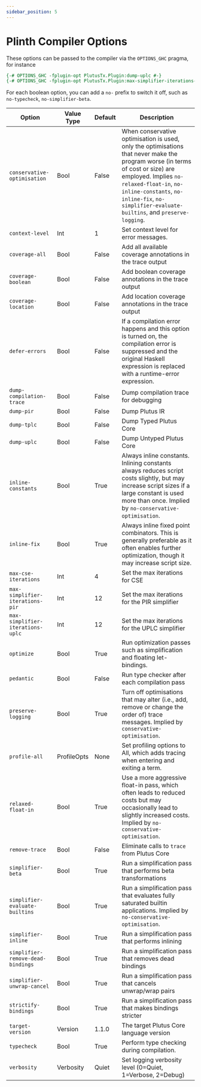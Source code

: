 ```yaml
---
sidebar_position: 5
---
```


# Plinth Compiler Options


These options can be passed to the compiler via the `OPTIONS_GHC` pragma, for instance


<!---
This file is generated by running plutus-tx-plugin:gen-plugin-opts-doc.
Do NOT modify by hand.
--->

``` haskell
{-# OPTIONS_GHC -fplugin-opt PlutusTx.Plugin:dump-uplc #-}
{-# OPTIONS_GHC -fplugin-opt PlutusTx.Plugin:max-simplifier-iterations-uplc=3 #-}
```

For each boolean option, you can add a `no-` prefix to switch it off, such as `no-typecheck`, `no-simplifier-beta`.

|Option|Value Type|Default|Description|
|-|-|-|-|
|`conservative-optimisation`|Bool|False|When conservative optimisation is used, only the optimisations that never make the program worse (in terms of cost or size) are employed. Implies `no-relaxed-float-in`, `no-inline-constants`, `no-inline-fix`, `no-simplifier-evaluate-builtins`, and `preserve-logging`.|
|`context-level`|Int|1|Set context level for error messages.|
|`coverage-all`|Bool|False|Add all available coverage annotations in the trace output|
|`coverage-boolean`|Bool|False|Add boolean coverage annotations in the trace output|
|`coverage-location`|Bool|False|Add location coverage annotations in the trace output|
|`defer-errors`|Bool|False|If a compilation error happens and this option is turned on, the compilation error is suppressed and the original Haskell expression is replaced with a runtime-error expression.|
|`dump-compilation-trace`|Bool|False|Dump compilation trace for debugging|
|`dump-pir`|Bool|False|Dump Plutus IR|
|`dump-tplc`|Bool|False|Dump Typed Plutus Core|
|`dump-uplc`|Bool|False|Dump Untyped Plutus Core|
|`inline-constants`|Bool|True|Always inline constants. Inlining constants always reduces script costs slightly, but may increase script sizes if a large constant is used more than once. Implied by `no-conservative-optimisation`.|
|`inline-fix`|Bool|True|Always inline fixed point combinators. This is generally preferable as it often enables further optimization, though it may increase script size.|
|`max-cse-iterations`|Int|4|Set the max iterations for CSE|
|`max-simplifier-iterations-pir`|Int|12|Set the max iterations for the PIR simplifier|
|`max-simplifier-iterations-uplc`|Int|12|Set the max iterations for the UPLC simplifier|
|`optimize`|Bool|True|Run optimization passes such as simplification and floating let-bindings.|
|`pedantic`|Bool|False|Run type checker after each compilation pass|
|`preserve-logging`|Bool|True|Turn off optimisations that may alter (i.e., add, remove or change the order of) trace messages. Implied by `conservative-optimisation`.|
|`profile-all`|ProfileOpts|None|Set profiling options to All, which adds tracing when entering and exiting a term.|
|`relaxed-float-in`|Bool|True|Use a more aggressive float-in pass, which often leads to reduced costs but may occasionally lead to slightly increased costs. Implied by `no-conservative-optimisation`.|
|`remove-trace`|Bool|False|Eliminate calls to `trace` from Plutus Core|
|`simplifier-beta`|Bool|True|Run a simplification pass that performs beta transformations|
|`simplifier-evaluate-builtins`|Bool|True|Run a simplification pass that evaluates fully saturated builtin applications. Implied by `no-conservative-optimisation`.|
|`simplifier-inline`|Bool|True|Run a simplification pass that performs inlining|
|`simplifier-remove-dead-bindings`|Bool|True|Run a simplification pass that removes dead bindings|
|`simplifier-unwrap-cancel`|Bool|True|Run a simplification pass that cancels unwrap/wrap pairs|
|`strictify-bindings`|Bool|True|Run a simplification pass that makes bindings stricter|
|`target-version`|Version|1.1.0|The target Plutus Core language version|
|`typecheck`|Bool|True|Perform type checking during compilation.|
|`verbosity`|Verbosity|Quiet|Set logging verbosity level (0=Quiet, 1=Verbose, 2=Debug)|

